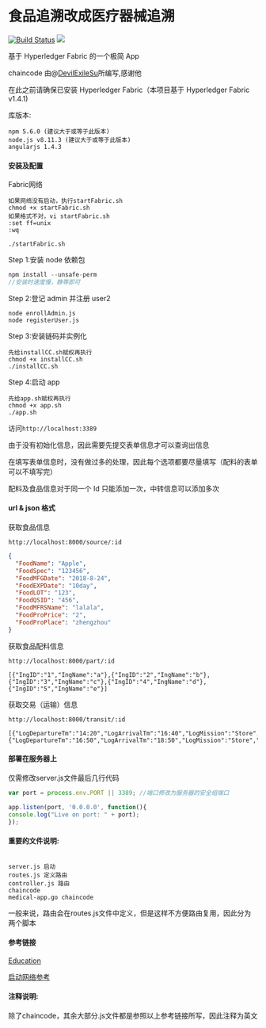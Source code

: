 # 食品追溯改成医疗器械追溯

[![Build Status](https://travis-ci.org/zhazhalaila/hyperledger-simple-app.svg?branch=master)](https://travis-ci.org/zhazhalaila/hyperledger-simple-app) ![](https://img.shields.io/badge/language-javascript-blue.svg)

基于 Hyperledger Fabric 的一个极简 App

chaincode 由@[DevilExileSu](https://github.com/DevilExileSu)所编写,感谢他

在此之前请确保已安装 Hyperledger Fabric（本项目基于 Hyperledger Fabric v1.4.1)

库版本:

```
npm 5.6.0 (建议大于或等于此版本)
node.js v8.11.3 (建议大于或等于此版本)
angularjs 1.4.3
```

<h4>安装及配置</h4>

Fabric网络
```
如果网络没有启动，执行startFabric.sh
chmod +x startFabric.sh
如果格式不对，vi startFabric.sh
:set ff=unix
:wq

./startFabric.sh
```

Step 1:安装 node 依赖包

```js
npm install --unsafe-perm
//安装时速度慢，静等即可
```

Step 2:登记 admin 并注册 user2

```shell
node enrollAdmin.js
node registerUser.js
```

Step 3:安装链码并实例化

```
先给installCC.sh赋权再执行
chmod +x installCC.sh
./installCC.sh
```

Step 4:启动 app

```
先给app.sh赋权再执行
chmod +x app.sh
./app.sh
```

访问`http://localhost:3389`

由于没有初始化信息，因此需要先提交表单信息才可以查询出信息

在填写表单信息时，没有做过多的处理，因此每个选项都要尽量填写（配料的表单可以不填写完）

配料及食品信息对于同一个 Id 只能添加一次，中转信息可以添加多次

<h4>url & json 格式</h4>

获取食品信息

`http://localhost:8000/source/:id`

```json
{
  "FoodName": "Apple",
  "FoodSpec": "123456",
  "FoodMFGDate": "2018-8-24",
  "FoodEXPDate": "10day",
  "FoodLOT": "123",
  "FoodQSID": "456",
  "FoodMFRSName": "lalala",
  "FoodProPrice": "2",
  "FoodProPlace": "zhengzhou"
}
```

获取食品配料信息

`http://localhost:8000/part/:id`

```
[{"IngID":"1","IngName":"a"},{"IngID":"2","IngName":"b"},{"IngID":"3","IngName":"c"},{"IngID":"4","IngName":"d"},{"IngID":"5","IngName":"e"}]
```

获取交易（运输）信息

`http://localhost:8000/transit/:id`

```
[{"LogDepartureTm":"14:20","LogArrivalTm":"16:40","LogMission":"Store","LogDeparturePl":"zhengzhou","LogDest":"wuhan","LogToSeller":"lalala","LogStorageTm":"1day","LogMOT":"truck","LogCopName":"shunfeng","LogCost":"10"},{"LogDepartureTm":"16:50","LogArrivalTm":"18:50","LogMission":"Store","LogDeparturePl":"wuhan","LogDest":"guangzhou","LogToSeller":"lalala","LogStorageTm":"1day","LogMOT":"truck","LogCopName":"shunfeng","LogCost":"10"}]
```

 <h4>部署在服务器上</h4>
 
 仅需修改server.js文件最后几行代码
 
 ```javascript
var port = process.env.PORT || 3389; //端口修改为服务器的安全组端口

app.listen(port, '0.0.0.0', function(){
console.log("Live on port: " + port);
});

```

<h4>重要的文件说明:</h4>

```

server.js 启动
routes.js 定义路由
controller.js 路由
chaincode
medical-app.go chaincode

```

一般来说，路由会在routes.js文件中定义，但是这样不方便路由复用，因此分为两个脚本

<h4>参考链接</h4>

  [Education](https://github.com/hyperledger/education/tree/master/LFS171x)

  [启动网络参考](https://github.com/ooojerryooo/fabricBootStrap/tree/master/fabric-docker)


<h4>注释说明:</h4>

除了chaincode，其余大部分.js文件都是参照以上参考链接所写，因此注释为英文
```